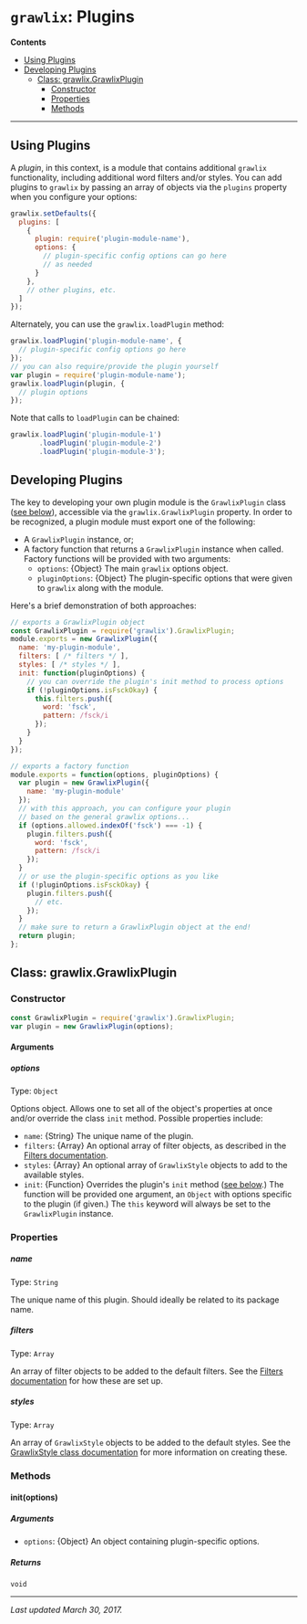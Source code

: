 # `grawlix`: Plugins

__Contents__
- [Using Plugins](#using-plugins)
- [Developing Plugins](#developing-plugins)
  + [Class: grawlix.GrawlixPlugin](#class-grawlixgrawlixplugin)
    * [Constructor](#constructor)
    * [Properties](#properties)
    * [Methods](#methods)

***

## Using Plugins

A *plugin*, in this context, is a module that contains additional `grawlix` functionality, including additional word filters and/or styles. You can add plugins to `grawlix` by passing an array of objects via the `plugins` property when you configure your options:

```javascript
grawlix.setDefaults({
  plugins: [
    {
      plugin: require('plugin-module-name'),
      options: {
        // plugin-specific config options can go here
        // as needed
      }
    },
    // other plugins, etc.
  ]
});
```

Alternately, you can use the `grawlix.loadPlugin` method:

```javascript
grawlix.loadPlugin('plugin-module-name', {
  // plugin-specific config options go here
});
// you can also require/provide the plugin yourself
var plugin = require('plugin-module-name');
grawlix.loadPlugin(plugin, {
  // plugin options
});
```

Note that calls to `loadPlugin` can be chained:

```javascript
grawlix.loadPlugin('plugin-module-1')
       .loadPlugin('plugin-module-2')
       .loadPlugin('plugin-module-3');
```

## Developing Plugins

The key to developing your own plugin module is the `GrawlixPlugin` class ([see below](#class-grawlixgrawlixplugin)), accessible via the `grawlix.GrawlixPlugin` property. In order to be recognized, a plugin module must export one of the following:

* A `GrawlixPlugin` instance, or;
* A factory function that returns a `GrawlixPlugin` instance when called. Factory functions will be provided with two arguments:
  + `options`: {Object} The main `grawlix` options object.
  + `pluginOptions`: {Object} The plugin-specific options that were given to `grawlix` along with the module.

Here's a brief demonstration of both approaches:

```javascript
// exports a GrawlixPlugin object
const GrawlixPlugin = require('grawlix').GrawlixPlugin;
module.exports = new GrawlixPlugin({
  name: 'my-plugin-module',
  filters: [ /* filters */ ],
  styles: [ /* styles */ ],
  init: function(pluginOptions) {
    // you can override the plugin's init method to process options
    if (!pluginOptions.isFsckOkay) {
      this.filters.push({
        word: 'fsck',
        pattern: /fsck/i
      });
    }
  }
});

// exports a factory function
module.exports = function(options, pluginOptions) {
  var plugin = new GrawlixPlugin({
    name: 'my-plugin-module'
  });
  // with this approach, you can configure your plugin 
  // based on the general grawlix options...
  if (options.allowed.indexOf('fsck') === -1) {
    plugin.filters.push({
      word: 'fsck',
      pattern: /fsck/i
    });
  }
  // or use the plugin-specific options as you like
  if (!pluginOptions.isFsckOkay) {
    plugin.filters.push({
      // etc.
    });
  }
  // make sure to return a GrawlixPlugin object at the end!
  return plugin;
};
```

## Class: grawlix.GrawlixPlugin

### Constructor

```javascript
const GrawlixPlugin = require('grawlix').GrawlixPlugin;
var plugin = new GrawlixPlugin(options);
```

#### Arguments

##### options

Type: `Object`

Options object. Allows one to set all of the object's properties at once and/or override the class `init` method. Possible properties include:

- `name`: {String} The unique name of the plugin.
- `filters`: {Array} An optional array of filter objects, as described in the [Filters documentation](https://github.com/tinwatchman/grawlix/blob/master/docs/FILTERS.md).
- `styles`: {Array} An optional array of `GrawlixStyle` objects to add to the available styles.
- `init`: {Function} Overrides the plugin's `init` method ([see below](#initoptions).) The function will be provided one argument, an `Object` with options specific to the plugin (if given.) The `this` keyword will always be set to the `GrawlixPlugin` instance.

### Properties

##### name

Type: `String`

The unique name of this plugin. Should ideally be related to its package name.

##### filters

Type: `Array`

An array of filter objects to be added to the default filters. See the [Filters documentation](https://github.com/tinwatchman/grawlix/blob/master/docs/FILTERS.md) for how these are set up.

##### styles

Type: `Array`

An array of `GrawlixStyle` objects to be added to the default styles. See the [GrawlixStyle class documentation](https://github.com/tinwatchman/grawlix/blob/master/docs/STYLES.md#class-grawlixgrawlixstyle) for more information on creating these.

### Methods

#### init(options)

##### Arguments

- `options`: {Object} An object containing plugin-specific options.

##### Returns

`void`

***

*Last updated March 30, 2017.*